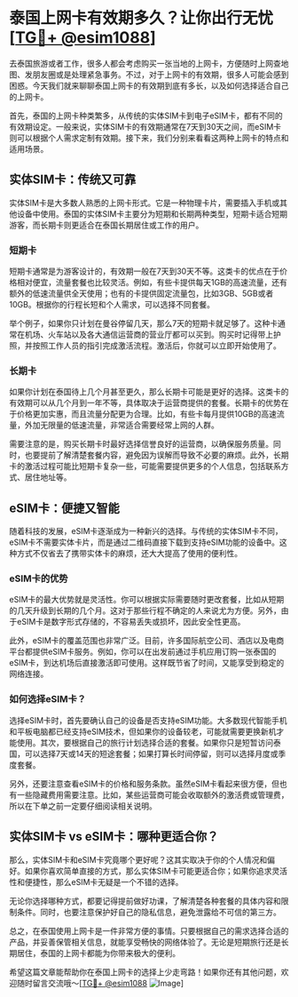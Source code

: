 # 泰国上网卡有效期多久？让你出行无忧[[TG💪+ @esim1088](https://t.me/s/esim1088)]

去泰国旅游或者工作，很多人都会考虑购买一张当地的上网卡，方便随时上网查地图、发朋友圈或是处理紧急事务。不过，对于上网卡的有效期，很多人可能会感到困惑。今天我们就来聊聊泰国上网卡的有效期到底有多长，以及如何选择适合自己的上网卡。

首先，泰国的上网卡种类繁多，从传统的实体SIM卡到电子eSIM卡，都有不同的有效期设定。一般来说，实体SIM卡的有效期通常在7天到30天之间，而eSIM卡则可以根据个人需求定制有效期。接下来，我们分别来看看这两种上网卡的特点和适用场景。

## 实体SIM卡：传统又可靠

实体SIM卡是大多数人熟悉的上网卡形式。它是一种物理卡片，需要插入手机或其他设备中使用。泰国的实体SIM卡主要分为短期和长期两种类型，短期卡适合短期游客，而长期卡则更适合在泰国长期居住或工作的用户。

### 短期卡

短期卡通常是为游客设计的，有效期一般在7天到30天不等。这类卡的优点在于价格相对便宜，流量套餐也比较灵活。例如，有些卡提供每天1GB的高速流量，还有额外的低速流量供全天使用；也有的卡提供固定流量包，比如3GB、5GB或者10GB。根据你的行程长短和个人需求，可以选择不同套餐。

举个例子，如果你只计划在曼谷停留几天，那么7天的短期卡就足够了。这种卡通常在机场、火车站以及各大通信运营商的营业厅都可以买到。购买时记得带上护照，并按照工作人员的指引完成激活流程。激活后，你就可以立即开始使用了。

### 长期卡

如果你计划在泰国待上几个月甚至更久，那么长期卡可能是更好的选择。这类卡的有效期可以从几个月到一年不等，具体取决于运营商提供的套餐。长期卡的优势在于价格更加实惠，而且流量分配更为合理。比如，有些卡每月提供10GB的高速流量，外加无限量的低速流量，非常适合需要经常上网的人群。

需要注意的是，购买长期卡时最好选择信誉良好的运营商，以确保服务质量。同时，也要提前了解清楚套餐内容，避免因为误解而导致不必要的麻烦。此外，长期卡的激活过程可能比短期卡复杂一些，可能需要提供更多的个人信息，包括联系方式、居住地址等。

## eSIM卡：便捷又智能

随着科技的发展，eSIM卡逐渐成为一种新兴的选择。与传统的实体SIM卡不同，eSIM卡不需要实体卡片，而是通过二维码直接下载到支持eSIM功能的设备中。这种方式不仅省去了携带实体卡的麻烦，还大大提高了使用的便利性。

### eSIM卡的优势

eSIM卡的最大优势就是灵活性。你可以根据实际需要随时更改套餐，比如从短期的几天升级到长期的几个月。这对于那些行程不确定的人来说尤为方便。另外，由于eSIM卡是数字形式存储的，不容易丢失或损坏，因此安全性更高。

此外，eSIM卡的覆盖范围也非常广泛。目前，许多国际航空公司、酒店以及电商平台都提供eSIM卡服务。例如，你可以在出发前通过手机应用订购一张泰国的eSIM卡，到达机场后直接激活即可使用。这样既节省了时间，又能享受到稳定的网络连接。

### 如何选择eSIM卡？

选择eSIM卡时，首先要确认自己的设备是否支持eSIM功能。大多数现代智能手机和平板电脑都已经支持eSIM技术，但如果你的设备较老，可能就需要更换新机才能使用。其次，要根据自己的旅行计划选择合适的套餐。如果你只是短暂访问泰国，可以选择7天或14天的短途套餐；如果打算长时间停留，则可以选择月度或季度套餐。

另外，还要注意查看eSIM卡的价格和服务条款。虽然eSIM卡看起来很方便，但也有一些隐藏费用需要注意。比如，某些运营商可能会收取额外的激活费或管理费，所以在下单之前一定要仔细阅读相关说明。

## 实体SIM卡 vs eSIM卡：哪种更适合你？

那么，实体SIM卡和eSIM卡究竟哪个更好呢？这其实取决于你的个人情况和偏好。如果你喜欢简单直接的方式，那么实体SIM卡可能更适合你；如果你追求灵活性和便捷性，那么eSIM卡无疑是一个不错的选择。

无论你选择哪种方式，都要记得提前做好功课，了解清楚各种套餐的具体内容和限制条件。同时，也要注意保护好自己的隐私信息，避免泄露给不可信的第三方。

总之，在泰国使用上网卡是一件非常方便的事情。只要根据自己的需求选择合适的产品，并妥善保管相关信息，就能享受畅快的网络体验了。无论是短期旅行还是长期居住，泰国的上网卡都能为你带来极大的便利。

希望这篇文章能帮助你在泰国上网卡的选择上少走弯路！如果你还有其他问题，欢迎随时留言交流哦～[[TG💪+ @esim1088](https://t.me/s/esim1088) ![Image](https://i.postimg.cc/4NQfJmqS/Snipaste-2025-05-13-00-14-12.png)]